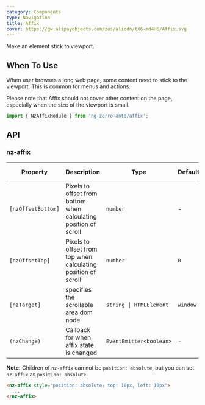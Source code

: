 ```yaml
---
category: Components
type: Navigation
title: Affix
cover: https://gw.alipayobjects.com/zos/alicdn/tX6-md4H6/Affix.svg
---
```


Make an element stick to viewport.

## When To Use

When user browses a long web page, some content need to stick to the viewport. This is common for menus and actions.

Please note that Affix should not cover other content on the page, especially when the size of the viewport is small.

```ts
import { NzAffixModule } from 'ng-zorro-antd/affix';
```

## API

### nz-affix

| Property           | Description                                                      | Type                    | Default  | Global Config |
| ------------------ | ---------------------------------------------------------------- | ----------------------- | -------- | ------------- |
| `[nzOffsetBottom]` | Pixels to offset from bottom when calculating position of scroll | `number`                | -        | ✅             |
| `[nzOffsetTop]`    | Pixels to offset from top when calculating position of scroll    | `number`                | `0`      | ✅             |
| `[nzTarget]`       | specifies the scrollable area dom node                           | `string \| HTMLElement` | `window` |
| `(nzChange)`       | Callback for when affix state is changed                         | `EventEmitter<boolean>` | -        |

**Note:** Children of `nz-affix` can not be `position: absolute`, but you can set `nz-affix` as `position: absolute`:

```html
<nz-affix style="position: absolute; top: 10px, left: 10px">
  ...
</nz-affix>
```
